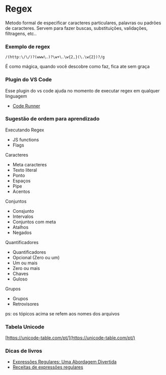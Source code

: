 # Regex
Metodo formal de especificar caracteres particulares, palavras ou padrões de caracteres. Servem para fazer buscas, substituições, validações, filtragens, etc..

### Exemplo de regex
`/(http:\/\/)?(www\.)?\w+\.\w{2,}(\.\w{2})?/g`

É como mágica, quando você descobre como faz, fica ate sem graça

### Plugin do VS Code 
Esse plugin do vs code ajuda no momento de executar regex em qualquer linguagem
- [Code Runner](https://marketplace.visualstudio.com/items?itemName=formulahendry.code-runner)

### Sugestão de ordem para aprendizado
Executando Regex
- JS functions
- Flags

Caracteres
- Meta caracteres
- Texto literal
- Ponto
- Espaços
- Pipe
- Acentos

Conjuntos
- Consjunto
- Intervalos
- Conjuntos com meta
- Atalhos
- Negados

Quantificadores
- Quantificadores
- Opcional (Zero ou um)
- Um ou mais
- Zero ou mais
- Chaves
- Guloso

Grupos
- Grupos
- Retrovisores

ps: os tópicos acima se refem aos nomes dos arquivos


### Tabela Unicode
[https://unicode-table.com/pt/](https://unicode-table.com/pt/)

### Dicas de livros 
- [Expressões Regulares: Uma Abordagem Divertida](https://www.amazon.com.br/Express%C3%B5es-Regulares-Uma-Abordagem-Divertida/dp/8575224743/)
- [Receitas de expressões regulares](https://www.amazon.com.br/Express%C3%B5es-Regulares-Cookbook-Jan-Goyvaerts/dp/8575222791/)
